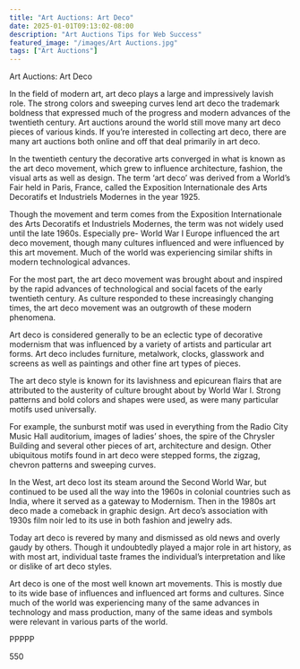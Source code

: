 ```yaml
---
title: "Art Auctions: Art Deco"
date: 2025-01-01T09:13:02-08:00
description: "Art Auctions Tips for Web Success"
featured_image: "/images/Art Auctions.jpg"
tags: ["Art Auctions"]
---
```


Art Auctions: Art Deco

In the field of modern art, art deco plays a large and impressively lavish role. The strong colors and sweeping curves lend art deco the trademark boldness that expressed much of the progress and modern advances of the twentieth century. Art auctions around the world still move many art deco pieces of various kinds. If you’re interested in collecting art deco, there are many art auctions both online and off that deal primarily in art deco.

In the twentieth century the decorative arts converged in what is known as the art deco movement, which grew to influence architecture, fashion, the visual arts as well as design. The term ‘art deco’ was derived from a World’s Fair held in Paris, France, called the Exposition Internationale des Arts Decoratifs et Industriels Modernes in the year 1925.

Though the movement and term comes from the Exposition Internationale des Arts Decoratifs et Industriels Modernes, the term was not widely used until the late 1960s. Especially pre- World War I Europe influenced the art deco movement, though many cultures influenced and were influenced by this art movement. Much of the world was experiencing similar shifts in modern technological advances.

For the most part, the art deco movement was brought about and inspired by the rapid advances of technological and social facets of the early twentieth century. As culture responded to these increasingly changing times, the art deco movement was an outgrowth of these modern phenomena.

Art deco is considered generally to be an eclectic type of decorative modernism that was influenced by a variety of artists and particular art forms. Art deco includes furniture, metalwork, clocks, glasswork and screens as well as paintings and other fine art types of pieces.

The art deco style is known for its lavishness and epicurean flairs that are attributed to the austerity of culture brought about by World War I. Strong patterns and bold colors and shapes were used, as were many particular motifs used universally.

For example, the sunburst motif was used in everything from the Radio City Music Hall auditorium, images of ladies’ shoes, the spire of the Chrysler Building and several other pieces of art, architecture and design. Other ubiquitous motifs found in art deco were stepped forms, the zigzag, chevron patterns and sweeping curves.

In the West, art deco lost its steam around the Second World War, but continued to be used all the way into the 1960s in colonial countries such as India, where it served as a gateway to Modernism. Then in the 1980s art deco made a comeback in graphic design. Art deco’s association with 1930s film noir led to its use in both fashion and jewelry ads.

Today art deco is revered by many and dismissed as old news and overly gaudy by others. Though it undoubtedly played a major role in art history, as with most art, individual taste frames the individual’s interpretation and like or dislike of art deco styles.

Art deco is one of the most well known art movements. This is mostly due to its wide base of influences and influenced art forms and cultures. Since much of the world was experiencing many of the same advances in technology and mass production, many of the same ideas and symbols were relevant in various parts of the world.

PPPPP

550
